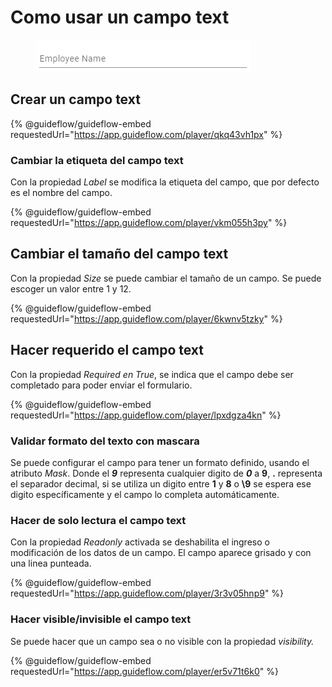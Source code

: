 # Como usar un campo text

<figure><img src="../../.gitbook/assets/image (4).png" alt=""><figcaption></figcaption></figure>

## Crear un campo text

{% @guideflow/guideflow-embed requestedUrl="https://app.guideflow.com/player/qkq43vh1px" %}

### Cambiar la etiqueta del campo text

Con la propiedad _Label_ se modifica la etiqueta del campo, que por defecto es el nombre del campo.

{% @guideflow/guideflow-embed requestedUrl="https://app.guideflow.com/player/vkm055h3py" %}

## Cambiar el tamaño del campo text

Con la propiedad _Size_ se puede cambiar el tamaño de un campo. Se puede escoger un valor entre 1 y 12.

{% @guideflow/guideflow-embed requestedUrl="https://app.guideflow.com/player/6kwnv5tzky" %}

## Hacer requerido el campo text

Con la propiedad _Required en True_, se indica que el campo debe ser completado para poder enviar el formulario.

{% @guideflow/guideflow-embed requestedUrl="https://app.guideflow.com/player/lpxdgza4kn" %}

### Validar formato del texto con mascara

Se puede configurar el campo para tener un formato definido, usando el atributo _Mask_. Donde el _**9**_ representa cualquier digito de _**0**_ a **9**, **.** representa el separador decimal, si se utiliza un digito entre **1** y **8** o **\9** se espera ese digito específicamente y el campo lo completa automáticamente.

### Hacer de solo lectura el campo text

Con la propiedad _Readonly_ activada se deshabilita el ingreso o modificación de los datos de un campo. El campo aparece grisado y con una linea punteada.

{% @guideflow/guideflow-embed requestedUrl="https://app.guideflow.com/player/3r3v05hnp9" %}

### Hacer visible/invisible el campo text

Se puede hacer que un campo sea o no visible con la propiedad _visibility._

{% @guideflow/guideflow-embed requestedUrl="https://app.guideflow.com/player/er5v71t6k0" %}

